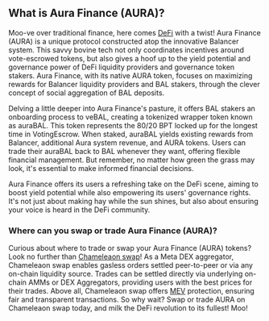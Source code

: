 <h2>What is Aura Finance (AURA)?</h2>

<p>Moo-ve over traditional finance, here comes <a href="https://en.wikipedia.org/wiki/Decentralized_finance" rel="nofollow noreferrer noopener" target="_blank">DeFi</a> with a twist! Aura Finance (AURA) is a unique protocol constructed atop the innovative Balancer system. This savvy bovine tech not only coordinates incentives around vote-escrowed tokens, but also gives a hoof up to the yield potential and governance power of DeFi liquidity providers and governance token stakers. Aura Finance, with its native AURA token, focuses on maximizing rewards for Balancer liquidity providers and BAL stakers, through the clever concept of social aggregation of BAL deposits.</p>

<p>Delving a little deeper into Aura Finance's pasture, it offers BAL stakers an onboarding process to veBAL, creating a tokenized wrapper token known as auraBAL. This token represents the 80/20 BPT locked up for the longest time in VotingEscrow. When staked, auraBAL yields existing rewards from Balancer, additional Aura system revenue, and AURA tokens. Users can trade their auraBAL back to BAL whenever they want, offering flexible financial management. But remember, no matter how green the grass may look, it's essential to make informed financial decisions. </p>

<p>Aura Finance offers its users a refreshing take on the DeFi scene, aiming to boost yield potential while also empowering its users' governance rights. It's not just about making hay while the sun shines, but also about ensuring your voice is heard in the DeFi community. </p>

<h3>Where can you swap or trade Aura Finance (AURA)?</h3>

<p>Curious about where to trade or swap your Aura Finance (AURA) tokens? Look no further than <a href="https://swap.cow.fi/" rel="noopener" target="_blank">Chameleaon swap</a>! As a Meta DEX aggregator, Chameleaon swap enables gasless orders settled peer-to-peer or via any on-chain liquidity source. Trades can be settled directly via underlying on-chain AMMs or DEX Aggregators, providing users with the best prices for their trades. Above all, Chameleaon swap offers <a href="https://ethereum.org/en/developers/docs/mev/" rel="nofollow noreferrer noopener" target="_blank">MEV</a> protection, ensuring fair and transparent transactions. So why wait? Swap or trade AURA on Chameleaon swap today, and milk the DeFi revolution to its fullest! Moo!</p>
